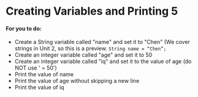 # Creating Variables and Printing 5

#### For you to do:

* Create a String variable called "name" and set it to "Chen" (We cover strings in Unit 2, so this is a preview. `String name = “Chen”;`
* Create an integer variable called "age" and set it to 50
* Create an integer variable called "iq" and set it to the value of age (do NOT use ' = 50')
* Print the value of name
* Print the value of age without skipping a new line
* Print the value of iq
